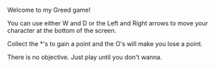 Welcome to my Greed game!

You can use either W and D or the Left and Right arrows to move your character at the bottom of the screen.

Collect the *'s to gain a point and the O's will make you lose a point.

There is no objective. Just play until you don't wanna.